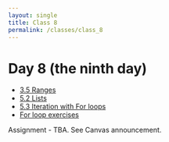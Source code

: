```yaml
---
layout: single
title: Class 8
permalink: /classes/class_8
---
```


# Day 8 (the ninth day)

* [3.5 Ranges](../chapters/03/Ranges)
* [5.2 Lists](../chapters/05/lists)
* [5.3 Iteration with For loops](../chapters/05/iteration)
* [For loop exercises](../chapters/exercises/for_loops)

Assignment - TBA.  See Canvas announcement.
